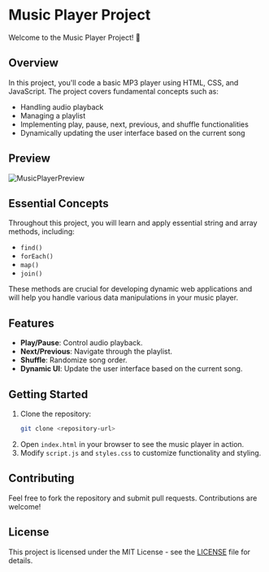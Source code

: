 # Music Player Project

Welcome to the Music Player Project! 🎵

## Overview

In this project, you'll code a basic MP3 player using HTML, CSS, and JavaScript. The project covers fundamental concepts such as:

- Handling audio playback
- Managing a playlist
- Implementing play, pause, next, previous, and shuffle functionalities
- Dynamically updating the user interface based on the current song

## Preview

![MusicPlayerPreview](https://github.com/user-attachments/assets/b7de62d3-6ac0-4b19-951c-71d98af9598a)

## Essential Concepts

Throughout this project, you will learn and apply essential string and array methods, including:

- `find()`
- `forEach()`
- `map()`
- `join()`

These methods are crucial for developing dynamic web applications and will help you handle various data manipulations in your music player.

## Features

- **Play/Pause**: Control audio playback.
- **Next/Previous**: Navigate through the playlist.
- **Shuffle**: Randomize song order.
- **Dynamic UI**: Update the user interface based on the current song.

## Getting Started

1. Clone the repository:
   ```bash
   git clone <repository-url>
   
2. Open `index.html` in your browser to see the music player in action.
3. Modify `script.js` and `styles.css` to customize functionality and styling.

## Contributing

Feel free to fork the repository and submit pull requests. Contributions are welcome!

## License

This project is licensed under the MIT License - see the [LICENSE](LICENSE) file for details.

